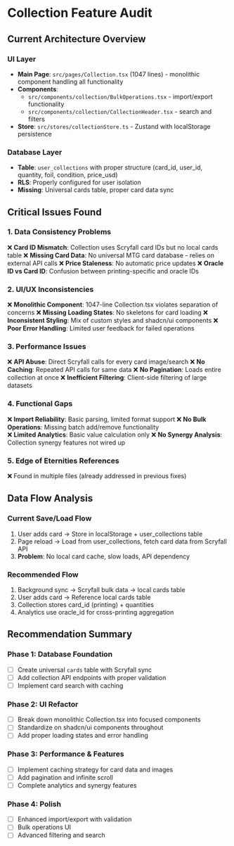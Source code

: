 # Collection Feature Audit

## Current Architecture Overview

### UI Layer
- **Main Page**: `src/pages/Collection.tsx` (1047 lines) - monolithic component handling all functionality
- **Components**: 
  - `src/components/collection/BulkOperations.tsx` - import/export functionality
  - `src/components/collection/CollectionHeader.tsx` - search and filters
- **Store**: `src/stores/collectionStore.ts` - Zustand with localStorage persistence

### Database Layer
- **Table**: `user_collections` with proper structure (card_id, user_id, quantity, foil, condition, price_usd)
- **RLS**: Properly configured for user isolation
- **Missing**: Universal cards table, proper card data sync

## Critical Issues Found

### 1. Data Consistency Problems
❌ **Card ID Mismatch**: Collection uses Scryfall card IDs but no local cards table
❌ **Missing Card Data**: No universal MTG card database - relies on external API calls
❌ **Price Staleness**: No automatic price updates
❌ **Oracle ID vs Card ID**: Confusion between printing-specific and oracle IDs

### 2. UI/UX Inconsistencies  
❌ **Monolithic Component**: 1047-line Collection.tsx violates separation of concerns
❌ **Missing Loading States**: No skeletons for card loading
❌ **Inconsistent Styling**: Mix of custom styles and shadcn/ui components
❌ **Poor Error Handling**: Limited user feedback for failed operations

### 3. Performance Issues
❌ **API Abuse**: Direct Scryfall calls for every card image/search
❌ **No Caching**: Repeated API calls for same data
❌ **No Pagination**: Loads entire collection at once
❌ **Inefficient Filtering**: Client-side filtering of large datasets

### 4. Functional Gaps
❌ **Import Reliability**: Basic parsing, limited format support
❌ **No Bulk Operations**: Missing batch add/remove functionality  
❌ **Limited Analytics**: Basic value calculation only
❌ **No Synergy Analysis**: Collection synergy features not wired up

### 5. Edge of Eternities References
❌ Found in multiple files (already addressed in previous fixes)

## Data Flow Analysis

### Current Save/Load Flow
1. User adds card → Store in localStorage + user_collections table
2. Page reload → Load from user_collections, fetch card data from Scryfall API
3. **Problem**: No local card cache, slow loads, API dependency

### Recommended Flow  
1. Background sync → Scryfall bulk data → local cards table
2. User adds card → Reference local cards table
3. Collection stores card_id (printing) + quantities
4. Analytics use oracle_id for cross-printing aggregation

## Recommendation Summary

### Phase 1: Database Foundation
- [ ] Create universal `cards` table with Scryfall sync
- [ ] Add collection API endpoints with proper validation
- [ ] Implement card search with caching

### Phase 2: UI Refactor
- [ ] Break down monolithic Collection.tsx into focused components
- [ ] Standardize on shadcn/ui components throughout
- [ ] Add proper loading states and error handling

### Phase 3: Performance & Features
- [ ] Implement caching strategy for card data and images
- [ ] Add pagination and infinite scroll
- [ ] Complete analytics and synergy features

### Phase 4: Polish
- [ ] Enhanced import/export with validation
- [ ] Bulk operations UI
- [ ] Advanced filtering and search